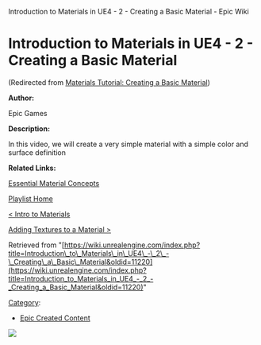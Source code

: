 Introduction to Materials in UE4 - 2 - Creating a Basic Material - Epic Wiki                     

Introduction to Materials in UE4 - 2 - Creating a Basic Material
================================================================

(Redirected from [Materials Tutorial: Creating a Basic Material](/index.php?title=Materials_Tutorial:_Creating_a_Basic_Material&redirect=no "Materials Tutorial: Creating a Basic Material"))

  

**Author:**

Epic Games

**Description:**

In this video, we will create a very simple material with a simple color and surface definition

**Related Links:**

[Essential Material Concepts](https://docs.unrealengine.com/latest/INT/Engine/Rendering/Materials/IntroductionToMaterials/index.html)

[Playlist Home](/Category:Epic_Video_Playlists "Category:Epic Video Playlists")

[< Intro to Materials](/Introduction_to_Materials_in_UE4_-_1_-_Intro_to_Materials "Introduction to Materials in UE4 - 1 - Intro to Materials")

[Adding Textures to a Material >](/Introduction_to_Materials_in_UE4_-_3_-_Adding_Textures_to_a_Material "Introduction to Materials in UE4 - 3 - Adding Textures to a Material")

Retrieved from "[https://wiki.unrealengine.com/index.php?title=Introduction\_to\_Materials\_in\_UE4\_-\_2\_-\_Creating\_a\_Basic\_Material&oldid=11220](https://wiki.unrealengine.com/index.php?title=Introduction_to_Materials_in_UE4_-_2_-_Creating_a_Basic_Material&oldid=11220)"

[Category](/Special:Categories "Special:Categories"):

*   [Epic Created Content](/Category:Epic_Created_Content "Category:Epic Created Content")

  ![](https://tracking.unrealengine.com/track.png)